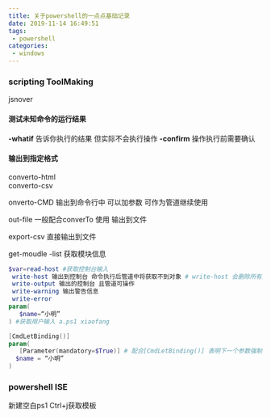 ```yaml
---
title: 关于powershell的一点点基础记录
date: 2019-11-14 16:49:51
tags:
 - powershell
categories:
 - windows
---
```

###  scripting ToolMaking 
jsnover

#### 测试未知命令的运行结果
**-whatif**   告诉你执行的结果 但实际不会执行操作
**-confirm**  操作执行前需要确认

#### 输出到指定格式
 converto-html  
 converto-csv

onverto-CMD 输出到命令行中 可以加参数  可作为管道继续使用 

out-file 一般配合converTo 使用 输出到文件

export-csv  直接输出到文件


get-moudle  -list   获取模块信息

```powershell
$var=read-host #获取控制台输入
 write-host 输出到控制台 命令执行后管道中将获取不到对象 # write-host 会删除所有对象 并输出到控制台
 write-output 输出的控制台 且管道可操作
 write-warning 输出警告信息
 write-error  
param(
   $name=“小明”
) #获取用户输入 a.ps1 xiaofang

[CmdLetBinding()]
param(
   [Parameter(mandatory=$True)] # 配合[CmdLetBinding()] 表明下一个参数强制用户输入
  $name = “小明”
)
```
###  powershell ISE    
 新建空白ps1  Ctrl+j获取模板  

